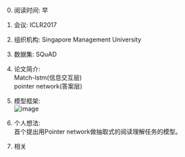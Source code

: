 0. 阅读时间:  早
1. 会议:  ICLR2017
2. 组织机构: Singapore Management University  
3. 数据集:   SQuAD
4. 论文简介:  
Match-lstm(信息交互层)  
pointer network(答案层)  

5. 模型框架:    
![image]()

6. 个人想法:   
首个提出用Pointer network做抽取式的阅读理解任务的模型。

7. 相关  
